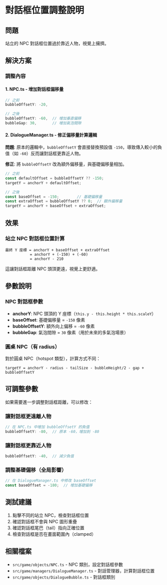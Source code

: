 # 對話框位置調整說明

## 問題
站立的 NPC 對話框位置過於靠近人物，視覺上擁擠。

## 解決方案

### 調整內容

#### 1. NPC.ts - 增加對話框偏移量
```typescript
// 之前
bubbleOffsetY: -20,

// 之後
bubbleOffsetY: -60,  // 增加垂直偏移
bubbleGap: 30,       // 增加氣泡間隙
```

#### 2. DialogueManager.ts - 修正偏移量計算邏輯

**問題**: 原本的邏輯中，`bubbleOffsetY` 會直接替換預設值 `-150`，導致傳入較小的負值（如 `-60`）反而讓對話框更靠近人物。

**修正**: 將 `bubbleOffsetY` 改為額外偏移量，與基礎偏移量相加。

```typescript
// 之前
const defaultOffset = bubbleOffsetY ?? -150;
targetY = anchorY + defaultOffset;

// 之後
const baseOffset = -150;        // 基礎偏移量
const extraOffset = bubbleOffsetY ?? 0;  // 額外偏移量
targetY = anchorY + baseOffset + extraOffset;
```

## 效果

### 站立 NPC 對話框位置計算

```
最終 Y 座標 = anchorY + baseOffset + extraOffset
           = anchorY + (-150) + (-60)
           = anchorY - 210
```

這讓對話框距離 NPC 頭頂更遠，視覺上更舒適。

## 參數說明

### NPC 對話框參數
- **anchorY**: NPC 頭頂的 Y 座標（`this.y - this.height * this.scaleY`）
- **baseOffset**: 基礎偏移量 = `-150` 像素
- **bubbleOffsetY**: 額外向上偏移 = `-60` 像素
- **bubbleGap**: 氣泡間隙 = `30` 像素（用於未來的多氣泡場景）

### 圓桌 NPC（有 radius）
對於圓桌 NPC（hotspot 類型），計算方式不同：
```
targetY = anchorY - radius - tailSize - bubbleHeight/2 - gap + bubbleOffsetY
```

## 可調整參數

如果需要進一步調整對話框距離，可以修改：

### 讓對話框更遠離人物
```typescript
// 在 NPC.ts 中增加 bubbleOffsetY 的負值
bubbleOffsetY: -80,  // 原本 -60，增加到 -80
```

### 讓對話框更靠近人物
```typescript
bubbleOffsetY: -40,  // 減少負值
```

### 調整基礎偏移（全局影響）
```typescript
// 在 DialogueManager.ts 中修改 baseOffset
const baseOffset = -180;  // 增加基礎偏移
```

## 測試建議

1. 點擊不同的站立 NPC，檢查對話框位置
2. 確認對話框不會與 NPC 圖形重疊
3. 確認對話框尾巴（tail）指向正確位置
4. 檢查對話框是否在畫面範圍內（clamped）

## 相關檔案

- `src/game/objects/NPC.ts` - NPC 類別，設定對話框參數
- `src/game/managers/DialogueManager.ts` - 對話管理器，計算對話框位置
- `src/game/objects/DialogueBubble.ts` - 對話框類別
